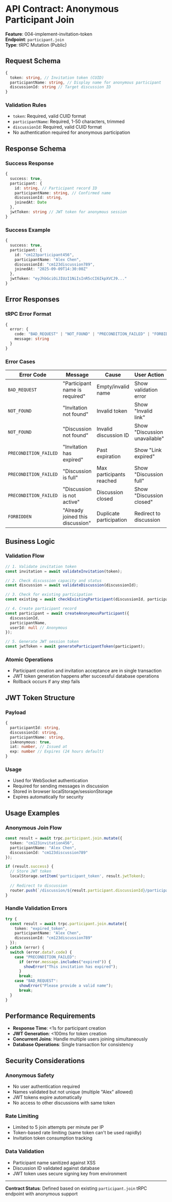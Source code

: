 # API Contract: Anonymous Participant Join

**Feature**: 004-implement-invitation-token  
**Endpoint**: `participant.join`  
**Type**: tRPC Mutation (Public)

## Request Schema

```typescript
{
  token: string, // Invitation token (CUID)
  participantName: string, // Display name for anonymous participant
  discussionId: string // Target discussion ID
}
```

### Validation Rules
- `token`: Required, valid CUID format
- `participantName`: Required, 1-50 characters, trimmed
- `discussionId`: Required, valid CUID format
- No authentication required for anonymous participation

## Response Schema

### Success Response
```typescript
{
  success: true,
  participant: {
    id: string, // Participant record ID
    participantName: string, // Confirmed name
    discussionId: string,
    joinedAt: Date
  },
  jwtToken: string // JWT token for anonymous session
}
```

### Success Example
```typescript
{
  success: true,
  participant: {
    id: "cm123participant456",
    participantName: "Alex Chen",
    discussionId: "cm123discussion789", 
    joinedAt: "2025-09-09T14:30:00Z"
  },
  jwtToken: "eyJhbGciOiJIUzI1NiIsInR5cCI6IkpXVCJ9..."
}
```

## Error Responses

### tRPC Error Format
```typescript
{
  error: {
    code: "BAD_REQUEST" | "NOT_FOUND" | "PRECONDITION_FAILED" | "FORBIDDEN",
    message: string
  }
}
```

### Error Cases
| Error Code | Message | Cause | User Action |
|------------|---------|--------|-------------|
| `BAD_REQUEST` | "Participant name is required" | Empty/invalid name | Show validation error |
| `NOT_FOUND` | "Invitation not found" | Invalid token | Show "Invalid link" |
| `NOT_FOUND` | "Discussion not found" | Invalid discussion ID | Show "Discussion unavailable" |
| `PRECONDITION_FAILED` | "Invitation has expired" | Past expiration | Show "Link expired" |
| `PRECONDITION_FAILED` | "Discussion is full" | Max participants reached | Show "Discussion full" |
| `PRECONDITION_FAILED` | "Discussion is not active" | Discussion closed | Show "Discussion closed" |
| `FORBIDDEN` | "Already joined this discussion" | Duplicate participation | Redirect to discussion |

## Business Logic

### Validation Flow
```typescript
// 1. Validate invitation token
const invitation = await validateInvitation(token);

// 2. Check discussion capacity and status
const discussion = await validateDiscussion(discussionId);

// 3. Check for existing participation
const existing = await checkExistingParticipant(discussionId, participantName);

// 4. Create participant record
const participant = await createAnonymousParticipant({
  discussionId,
  participantName,
  userId: null // Anonymous
});

// 5. Generate JWT session token
const jwtToken = await generateParticipantToken(participant);
```

### Atomic Operations
- Participant creation and invitation acceptance are in single transaction
- JWT token generation happens after successful database operations
- Rollback occurs if any step fails

## JWT Token Structure

### Payload
```typescript
{
  participantId: string,
  discussionId: string,
  participantName: string,
  isAnonymous: true,
  iat: number, // Issued at
  exp: number // Expires (24 hours default)
}
```

### Usage
- Used for WebSocket authentication
- Required for sending messages in discussion
- Stored in browser localStorage/sessionStorage
- Expires automatically for security

## Usage Examples

### Anonymous Join Flow
```typescript
const result = await trpc.participant.join.mutate({
  token: "cm123invitation456",
  participantName: "Alex Chen",
  discussionId: "cm123discussion789"
});

if (result.success) {
  // Store JWT token
  localStorage.setItem('participant_token', result.jwtToken);
  
  // Redirect to discussion
  router.push(`/discussion/${result.participant.discussionId}/participant`);
}
```

### Handle Validation Errors
```typescript
try {
  const result = await trpc.participant.join.mutate({
    token: "expired_token",
    participantName: "Alex Chen", 
    discussionId: "cm123discussion789"
  });
} catch (error) {
  switch (error.data?.code) {
    case "PRECONDITION_FAILED":
      if (error.message.includes("expired")) {
        showError("This invitation has expired");
      }
      break;
    case "BAD_REQUEST":
      showError("Please provide a valid name");
      break;
  }
}
```

## Performance Requirements

- **Response Time**: <1s for participant creation
- **JWT Generation**: <100ms for token creation
- **Concurrent Joins**: Handle multiple users joining simultaneously
- **Database Operations**: Single transaction for consistency

## Security Considerations

### Anonymous Safety
- No user authentication required
- Names validated but not unique (multiple "Alex" allowed)
- JWT tokens expire automatically
- No access to other discussions with same token

### Rate Limiting
- Limited to 5 join attempts per minute per IP
- Token-based rate limiting (same token can't be used rapidly)
- Invitation token consumption tracking

### Data Validation
- Participant name sanitized against XSS
- Discussion ID validated against database
- JWT token uses secure signing key from environment

---

**Contract Status**: Defined based on existing `participant.join` tRPC endpoint with anonymous support